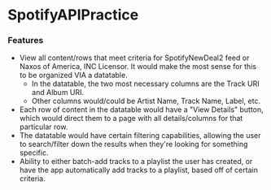 # SpotifyAPIPractice

### Features
- View all content/rows that meet criteria for SpotifyNewDeal2 feed or Naxos of America, INC Licensor. It would make the most sense for this to be organized VIA a datatable.
  - In the datatable, the two most necessary columns are the Track URI and Album URI.
  - Other columns would/could be Artist Name, Track Name, Label, etc.
- Each row of content in the datatable would have a "View Details" button, which would direct them to a page with all details/columns for that particular row.
- The datatable would have certain filtering capabilities, allowing the user to search/filter down the results when they're looking for something specific.
- Ability to either batch-add tracks to a playlist the user has created, or have the app automatically add tracks to a playlist, based off of certain criteria.
